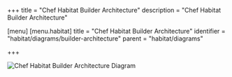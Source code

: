 +++
title = "Chef Habitat Builder Architecture"
description = "Chef Habitat Builder Architecture"

[menu]
  [menu.habitat]
    title = "Chef Habitat Builder Architecture"
    identifier = "habitat/diagrams/builder-architecture"
    parent = "habitat/diagrams"

+++

![Chef Habitat Builder Architecture Diagram](/images/habitat-builder-architecture.png)
